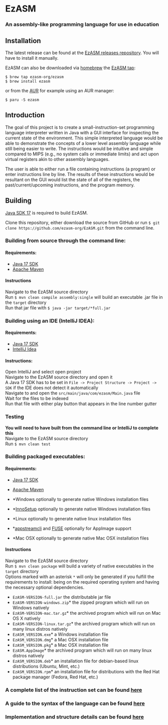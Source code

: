 # EzASM

### An assembly-like programming language for use in education

## Installation

The latest release can be found at the [EzASM releases repository](https://github.com/ezasm-org/EzASM-releases/releases/latest). You will have to install it manually.

EzASM can also be downloaded via [homebrew](https://brew.sh/) the [EzASM tap](https://github.com/ezasm-org/homebrew-ezasm):

```
$ brew tap ezasm-org/ezasm
$ brew install ezasm
```

or from the [AUR](https://aur.archlinux.org/packages/ezasm) for example using an AUR manager:

```
$ paru -S ezasm
```

## Introduction

The goal of this project is to create a small-instruction-set programming language interpreter written in Java with a GUI interface for inspecting the current state of the environment. This simple interpreted language would be able to demonstrate the concepts of a lower level assembly language while still being easier to write. The instructions would be intuitive and simple compared to MIPS (e.g., no system calls or immediate limits) and act upon virtual registers akin to other assembly languages.

The user is able to either run a file containing instructions (a program) or enter instructions line by line. The results of these instructions would be resultant on the GUI would list the state of all of the registers, the past/current/upcoming instructions, and the program memory.


## Building

[Java SDK 17](https://www.oracle.com/java/technologies/javase/jdk17-archive-downloads.html) is required to build EzASM.

Clone this repository, either download the source from GitHub or run `$ git clone https://github.com/ezasm-org/EzASM.git` from the command line.

### Building from source through the command line:

#### Requirements:

- [Java 17 SDK](https://www.oracle.com/java/technologies/javase/jdk17-archive-downloads.html)
- [Apache Maven](https://maven.apache.org/index.html)

#### Instructions

Navigate to the EzASM source directory \
Run `$ mvn clean compile assembly:single` will build an executable .jar file in the `target` directory \
Run that jar file with `$ java -jar target/*full.jar`

### Building using an IDE (IntelliJ IDEA):

#### Requirements:

- [Java 17 SDK](https://www.oracle.com/java/technologies/javase/jdk17-archive-downloads.html)
- [IntelliJ Idea](https://www.jetbrains.com/idea/)

#### Instructions:

Open IntelliJ and select open project \
Navigate to the EzASM source directory and open it \
A Java 17 SDK has to be set in `File -> Project Structure -> Project -> SDK` if the IDE does not detect it automatically \
Navigate to and open the `src/main/java/com/ezasm/Main.java` file \
Wait for the files to be indexed \
Run that file with either play button that appears in the line number gutter

### Testing

**You will need to have built from the command line or IntelliJ to complete this** \
Navigate to the EzASM source directory \
Run `$ mvn clean test`

### Building packaged executables:

#### Requirements:

- [Java 17 SDK](https://www.oracle.com/java/technologies/javase/jdk17-archive-downloads.html)
- [Apache Maven](https://maven.apache.org/index.html)

- *Windows optionally to generate native Windows installation files
- *[InnoSetup](https://github.com/fvarrui/JavaPackager/blob/master/docs/windows-tools-guide.md) optionally to generate native Windows installation files
- *Linux optionally to generate native linux installation files
- *[appstreamcli](https://man.archlinux.org/man/appstreamcli.1.en) and [FUSE](https://wiki.archlinux.org/title/FUSE) optionally for AppImage support
- *Mac OSX optionally to generate native Mac OSX installation files

#### Instructions

Navigate to the EzASM source directory \
Run `$ mvn clean package` will build a variety of native executables in the `target` directory \
Options marked with an asterisk `*` will only be generated if you fulfill the requirements to install:
being on the required operating system and having the necessary optional dependencies.
- `EzASM-VERSION-full.jar` the distributable jar file
- `EzASM-VERSION-windows.zip`* the zipped program which will run on Windows natively
- `EzASM-VERSION-mac.tar.gz`* the archived program which will run on Mac OS X natively
- `EzASM-VERSION-linux.tar.gz`* the archived program which will run on many linux distros natively
- `EzASM_VERSION.exe`* a Windows installation file
- `EzASM_VERSION.dmg`* a Mac OSX installation file
- `EzASM_VERSION.pkg`* a Mac OSX installation file
- `EzASM.AppImage`* the archived program which will run on many linux distros natively
- `EzASM_VERSION.deb`* an installation file for debian-based linux distributions (Ubuntu, Mint, etc.)
- `EzASM_VERSION.rpm`* an installation file for distributions with the Red Hat package manager (Fedora, Red Hat, etc.)


### A complete list of the instruction set can be found [here](https://github.com/ezasm-org/EzASM/wiki/Instruction-Set)
### A guide to the syntax of the language can be found [here](https://github.com/ezasm-org/EzASM/wiki/Syntax)
### Implementation and structure details can be found [here](https://github.com/ezasm-org/EzASM/wiki/Structure)

